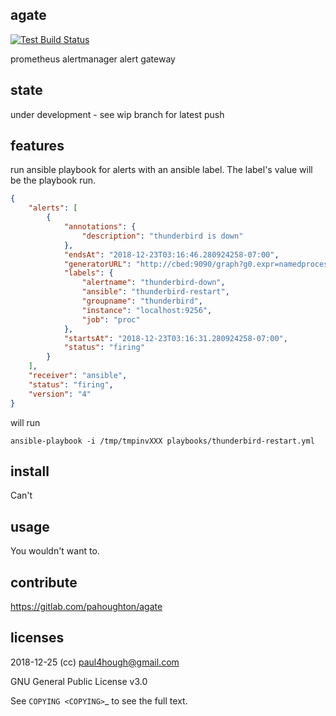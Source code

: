 ## agate

[![Test Build Status](https://travis-ci.org/pahoughton/agate.png)](https://travis-ci.org/pahoughton/agate)

prometheus alertmanager alert gateway

## state

under development - see wip branch for latest push

## features

run ansible playbook for alerts with an ansible label. The label's
value will be the playbook run.

```json
{
    "alerts": [
        {
            "annotations": {
                "description": "thunderbird is down"
            },
            "endsAt": "2018-12-23T03:16:46.280924258-07:00",
            "generatorURL": "http://cbed:9090/graph?g0.expr=namedprocess_namegroup_num_procs%7Bgroupname%3D%22thunderbird%22%2Cjob%3D%22proc%22%7D+%3D%3D+0&g0.tab=1",
            "labels": {
                "alertname": "thunderbird-down",
                "ansible": "thunderbird-restart",
                "groupname": "thunderbird",
                "instance": "localhost:9256",
                "job": "proc"
            },
            "startsAt": "2018-12-23T03:16:31.280924258-07:00",
            "status": "firing"
        }
    ],
    "receiver": "ansible",
    "status": "firing",
    "version": "4"
}
```

will run

```
ansible-playbook -i /tmp/tmpinvXXX playbooks/thunderbird-restart.yml
```

## install

Can't

## usage

You wouldn't want to.

## contribute

https://gitlab.com/pahoughton/agate

## licenses

2018-12-25 (cc) <paul4hough@gmail.com>

GNU General Public License v3.0

See `COPYING <COPYING>`_ to see the full text.

